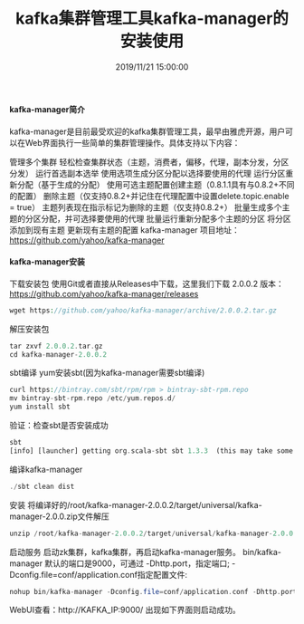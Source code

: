 ﻿---
title: kafka集群管理工具kafka-manager的安装使用
tags: [kafka]
categories: Kafka
description: kafka-manager是目前最受欢迎的kafka集群管理工具，最早由雅虎开源，用户可以在Web界面执行一些简单的集群管理操作。
date: 2019/11/21 15:00:00
---

#### kafka-manager简介

kafka-manager是目前最受欢迎的kafka集群管理工具，最早由雅虎开源，用户可以在Web界面执行一些简单的集群管理操作。具体支持以下内容：

管理多个集群
轻松检查集群状态（主题，消费者，偏移，代理，副本分发，分区分发）
运行首选副本选举
使用选项生成分区分配以选择要使用的代理
运行分区重新分配（基于生成的分配）
使用可选主题配置创建主题（0.8.1.1具有与0.8.2+不同的配置）
删除主题（仅支持0.8.2+并记住在代理配​​置中设置delete.topic.enable = true）
主题列表现在指示标记为删除的主题（仅支持0.8.2+）
批量生成多个主题的分区分配，并可选择要使用的代理
批量运行重新分配多个主题的分区
将分区添加到现有主题
更新现有主题的配置
kafka-manager 项目地址：https://github.com/yahoo/kafka-manager

#### kafka-manager安装

下载安装包
使用Git或者直接从Releases中下载，这里我们下载 2.0.0.2
版本：https://github.com/yahoo/kafka-manager/releases

```php
wget https://github.com/yahoo/kafka-manager/archive/2.0.0.2.tar.gz
```

解压安装包
```php
tar zxvf 2.0.0.2.tar.gz
cd kafka-manager-2.0.0.2
```

sbt编译
yum安装sbt(因为kafka-manager需要sbt编译)
```php
curl https://bintray.com/sbt/rpm/rpm > bintray-sbt-rpm.repo
mv bintray-sbt-rpm.repo /etc/yum.repos.d/
yum install sbt
```

验证：检查sbt是否安装成功
```php
sbt
[info] [launcher] getting org.scala-sbt sbt 1.3.3  (this may take some time)...
```

编译kafka-manager
```php
./sbt clean dist
```

安装
将编译好的/root/kafka-manager-2.0.0.2/target/universal/kafka-manager-2.0.0.zip文件解压
```php
unzip /root/kafka-manager-2.0.0.2/target/universal/kafka-manager-2.0.0.zip
```

启动服务
启动zk集群，kafka集群，再启动kafka-manager服务。
bin/kafka-manager 默认的端口是9000，可通过 -Dhttp.port，指定端口;
-Dconfig.file=conf/application.conf指定配置文件:

```php
nohup bin/kafka-manager -Dconfig.file=conf/application.conf -Dhttp.port=9000 &
```

WebUI查看：http://KAFKA_IP:9000/ 出现如下界面则启动成功。

